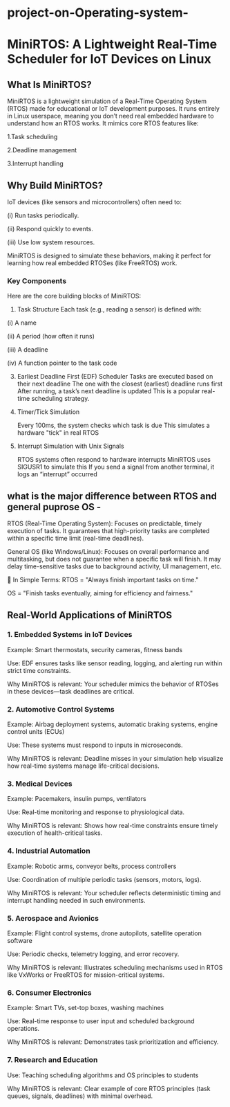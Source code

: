 # project-on-Operating-system-

# MiniRTOS: A Lightweight Real-Time Scheduler for IoT Devices on Linux 


 
## What Is MiniRTOS?
MiniRTOS is a lightweight simulation of a Real-Time Operating System (RTOS) made for educational or IoT development purposes. It runs entirely in Linux userspace, meaning you don’t need real embedded hardware to understand how an RTOS works.
It mimics core RTOS features like: 

1.Task scheduling  

2.Deadline management  

3.Interrupt handling

## Why Build MiniRTOS?

IoT devices (like sensors and microcontrollers) often need to:

(i) Run tasks periodically.  

(ii) Respond quickly to events.  

(iii) Use low system resources.  

MiniRTOS is designed to simulate these behaviors, making it perfect for learning how real embedded RTOSes (like FreeRTOS) work.

### Key Components
Here are the core building blocks of MiniRTOS:

1. Task Structure
Each task (e.g., reading a sensor) is defined with:

(i) A name  

(ii) A period (how often it runs)  

(iii) A deadline  

(iv) A function pointer to the task code  


3. Earliest Deadline First (EDF) Scheduler
   Tasks are executed based on their next deadline The one with the closest (earliest) deadline runs first After running, a task’s next deadline is updated
This is a popular real-time scheduling strategy.

5. Timer/Tick Simulation
   
   Every 100ms, the system checks which task is due This simulates a hardware "tick" in real RTOS

7. Interrupt Simulation with Unix Signals
   
   RTOS systems often respond to hardware interrupts MiniRTOS uses SIGUSR1 to simulate this
If you send a signal from another terminal, it logs an “interrupt” occurred

## what is the major difference between RTOS and general puprose OS -
RTOS (Real-Time Operating System):
Focuses on predictable, timely execution of tasks. It guarantees that high-priority tasks are completed within a specific time limit (real-time deadlines).

General OS (like Windows/Linux):
Focuses on overall performance and multitasking, but does not guarantee when a specific task will finish. It may delay time-sensitive tasks due to background activity, UI management, etc.

🔁 In Simple Terms:
RTOS = "Always finish important tasks on time."  

OS = "Finish tasks eventually, aiming for efficiency and fairness."


## Real-World Applications of MiniRTOS
### 1. Embedded Systems in IoT Devices
Example: Smart thermostats, security cameras, fitness bands

Use: EDF ensures tasks like sensor reading, logging, and alerting run within strict time constraints.

Why MiniRTOS is relevant: Your scheduler mimics the behavior of RTOSes in these devices—task deadlines are critical.

### 2. Automotive Control Systems
Example: Airbag deployment systems, automatic braking systems, engine control units (ECUs)

Use: These systems must respond to inputs in microseconds.

Why MiniRTOS is relevant: Deadline misses in your simulation help visualize how real-time systems manage life-critical decisions.

### 3. Medical Devices
Example: Pacemakers, insulin pumps, ventilators

Use: Real-time monitoring and response to physiological data.

Why MiniRTOS is relevant: Shows how real-time constraints ensure timely execution of health-critical tasks.

### 4. Industrial Automation
Example: Robotic arms, conveyor belts, process controllers

Use: Coordination of multiple periodic tasks (sensors, motors, logs).

Why MiniRTOS is relevant: Your scheduler reflects deterministic timing and interrupt handling needed in such environments.

### 5. Aerospace and Avionics
Example: Flight control systems, drone autopilots, satellite operation software

Use: Periodic checks, telemetry logging, and error recovery.

Why MiniRTOS is relevant: Illustrates scheduling mechanisms used in RTOS like VxWorks or FreeRTOS for mission-critical systems.

### 6. Consumer Electronics
Example: Smart TVs, set-top boxes, washing machines

Use: Real-time response to user input and scheduled background operations.

Why MiniRTOS is relevant: Demonstrates task prioritization and efficiency.

### 7. Research and Education
Use: Teaching scheduling algorithms and OS principles to students

Why MiniRTOS is relevant: Clear example of core RTOS principles (task queues, signals, deadlines) with minimal overhead.







